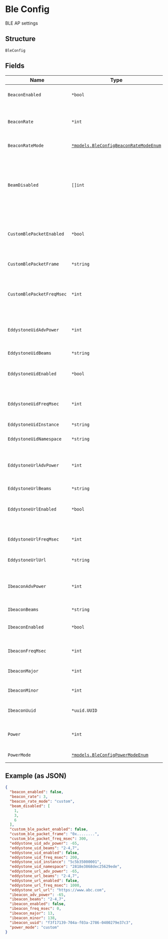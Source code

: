 
# Ble Config

BLE AP settings

## Structure

`BleConfig`

## Fields

| Name | Type | Tags | Description |
|  --- | --- | --- | --- |
| `BeaconEnabled` | `*bool` | Optional | whether Mist beacons is enabled<br>**Default**: `false` |
| `BeaconRate` | `*int` | Optional | required if `beacon_rate_mode`==`custom`, 1-10, in number-beacons-per-second<br>**Default**: `0` |
| `BeaconRateMode` | [`*models.BleConfigBeaconRateModeEnum`](../../doc/models/ble-config-beacon-rate-mode-enum.md) | Optional | enum: `custom`, `default`<br>**Default**: `"default"` |
| `BeamDisabled` | `[]int` | Optional | list of AP BLE location beam numbers (1-8) which should be disabled at the AP and not transmit location information (where beam 1 is oriented at the top the AP, growing counter-clock-wise, with 9 being the omni BLE beam) |
| `CustomBlePacketEnabled` | `*bool` | Optional | can be enabled if `beacon_enabled`==`true`, whether to send custom packet<br>**Default**: `false` |
| `CustomBlePacketFrame` | `*string` | Optional | The custom frame to be sent out in this beacon. The frame must be a hexstring |
| `CustomBlePacketFreqMsec` | `*int` | Optional | Frequency (msec) of data emitted by custom ble beacon<br>**Default**: `0`<br>**Constraints**: `>= 0` |
| `EddystoneUidAdvPower` | `*int` | Optional | advertised TX Power, -100 to 20 (dBm), omit this attribute to use default<br>**Default**: `0`<br>**Constraints**: `>= -100`, `<= 20` |
| `EddystoneUidBeams` | `*string` | Optional | - |
| `EddystoneUidEnabled` | `*bool` | Optional | only if `beacon_enabled`==`false`, Whether Eddystone-UID beacon is enabled<br>**Default**: `false` |
| `EddystoneUidFreqMsec` | `*int` | Optional | Frequency (msec) of data emmit by Eddystone-UID beacon<br>**Default**: `0` |
| `EddystoneUidInstance` | `*string` | Optional | Eddystone-UID instance for the device |
| `EddystoneUidNamespace` | `*string` | Optional | Eddystone-UID namespace |
| `EddystoneUrlAdvPower` | `*int` | Optional | advertised TX Power, -100 to 20 (dBm), omit this attribute to use default<br>**Default**: `0`<br>**Constraints**: `>= -100`, `<= 20` |
| `EddystoneUrlBeams` | `*string` | Optional | - |
| `EddystoneUrlEnabled` | `*bool` | Optional | only if `beacon_enabled`==`false`, Whether Eddystone-URL beacon is enabled<br>**Default**: `false` |
| `EddystoneUrlFreqMsec` | `*int` | Optional | Frequency (msec) of data emit by Eddystone-UID beacon<br>**Default**: `0` |
| `EddystoneUrlUrl` | `*string` | Optional | URL pointed by Eddystone-URL beacon |
| `IbeaconAdvPower` | `*int` | Optional | advertised TX Power, -100 to 20 (dBm), omit this attribute to use default<br>**Default**: `0`<br>**Constraints**: `>= -100`, `<= 20` |
| `IbeaconBeams` | `*string` | Optional | - |
| `IbeaconEnabled` | `*bool` | Optional | can be enabled if `beacon_enabled`==`true`, whether to send iBeacon<br>**Default**: `false` |
| `IbeaconFreqMsec` | `*int` | Optional | Frequency (msec) of data emmit for iBeacon<br>**Default**: `0` |
| `IbeaconMajor` | `*int` | Optional | Major number for iBeacon<br>**Constraints**: `>= 1`, `<= 65535` |
| `IbeaconMinor` | `*int` | Optional | Minor number for iBeacon<br>**Constraints**: `>= 1`, `<= 65535` |
| `IbeaconUuid` | `*uuid.UUID` | Optional | optional, if not specified, the same UUID as the beacon will be used |
| `Power` | `*int` | Optional | required if `power_mode`==`custom`; else use `power_mode` as default<br>**Constraints**: `>= 2`, `<= 7` |
| `PowerMode` | [`*models.BleConfigPowerModeEnum`](../../doc/models/ble-config-power-mode-enum.md) | Optional | enum: `custom`, `default`<br>**Default**: `"default"` |

## Example (as JSON)

```json
{
  "beacon_enabled": false,
  "beacon_rate": 3,
  "beacon_rate_mode": "custom",
  "beam_disabled": [
    1,
    3,
    6
  ],
  "custom_ble_packet_enabled": false,
  "custom_ble_packet_frame": "0x........",
  "custom_ble_packet_freq_msec": 300,
  "eddystone_uid_adv_power": -65,
  "eddystone_uid_beams": "2-4,7",
  "eddystone_uid_enabled": false,
  "eddystone_uid_freq_msec": 200,
  "eddystone_uid_instance": "5c5b35000001",
  "eddystone_uid_namespace": "2818e3868dec25629ede",
  "eddystone_url_adv_power": -65,
  "eddystone_url_beams": "2-4,7",
  "eddystone_url_enabled": false,
  "eddystone_url_freq_msec": 1000,
  "eddystone_url_url": "https://www.abc.com",
  "ibeacon_adv_power": -65,
  "ibeacon_beams": "2-4,7",
  "ibeacon_enabled": false,
  "ibeacon_freq_msec": 0,
  "ibeacon_major": 13,
  "ibeacon_minor": 138,
  "ibeacon_uuid": "f3f17139-704a-f03a-2786-0400279e37c3",
  "power_mode": "custom"
}
```

